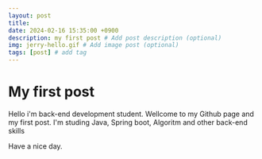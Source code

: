 ```yaml
---
layout: post
title: 
date: 2024-02-16 15:35:00 +0900
description: my first post # Add post description (optional)
img: jerry-hello.gif # Add image post (optional)
tags: [post] # add tag
---
```


# My first post

Hello i'm back-end development student. Wellcome to my Github page and my first post. I'm studing Java, Spring boot, Algoritm and other back-end skills

Have a nice day.